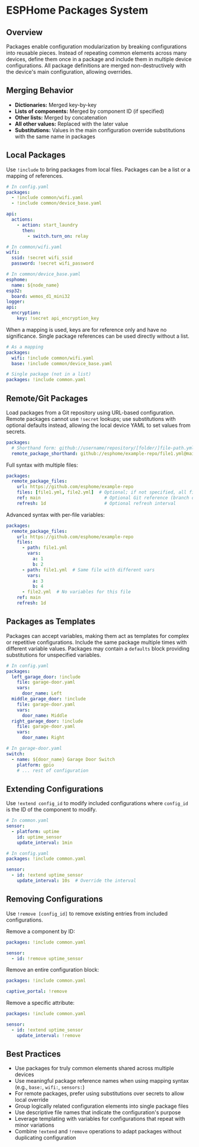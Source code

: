# ESPHome Packages System

## Overview

Packages enable configuration modularization by breaking configurations into reusable pieces. Instead of repeating common elements across many devices, define them once in a package and include them in multiple device configurations. All package definitions are merged non-destructively with the device's main configuration, allowing overrides.

## Merging Behavior

- **Dictionaries:** Merged key-by-key
- **Lists of components:** Merged by component ID (if specified)
- **Other lists:** Merged by concatenation
- **All other values:** Replaced with the later value
- **Substitutions:** Values in the main configuration override substitutions with the same name in packages

## Local Packages

Use `!include` to bring packages from local files. Packages can be a list or a mapping of references.

```yaml
# In config.yaml
packages:
  - !include common/wifi.yaml
  - !include common/device_base.yaml

api:
  actions:
    - action: start_laundry
      then:
        - switch.turn_on: relay
```

```yaml
# In common/wifi.yaml
wifi:
  ssid: !secret wifi_ssid
  password: !secret wifi_password
```

```yaml
# In common/device_base.yaml
esphome:
  name: ${node_name}
esp32:
  board: wemos_d1_mini32
logger:
api:
  encryption:
    key: !secret api_encryption_key
```

When a mapping is used, keys are for reference only and have no significance. Single package references can be used directly without a list.

```yaml
# As a mapping
packages:
  wifi: !include common/wifi.yaml
  base: !include common/device_base.yaml

# Single package (not in a list)
packages: !include common.yaml
```

## Remote/Git Packages

Load packages from a Git repository using URL-based configuration. Remote packages cannot use `!secret` lookups; use substitutions with optional defaults instead, allowing the local device YAML to set values from secrets.

```yaml
packages:
  # Shorthand form: github://username/repository/[folder/]file-path.yml[@branch-or-tag]
  remote_package_shorthand: github://esphome/example-repo/file1.yml@main
```

Full syntax with multiple files:

```yaml
packages:
  remote_package_files:
    url: https://github.com/esphome/example-repo
    files: [file1.yml, file2.yml]  # Optional; if not specified, all files included
    ref: main                        # Optional Git reference (branch or tag)
    refresh: 1d                      # Optional refresh interval
```

Advanced syntax with per-file variables:

```yaml
packages:
  remote_package_files:
    url: https://github.com/esphome/example-repo
    files:
      - path: file1.yml
        vars:
          a: 1
          b: 2
      - path: file1.yml  # Same file with different vars
        vars:
          a: 3
          b: 4
      - file2.yml  # No variables for this file
    ref: main
    refresh: 1d
```

## Packages as Templates

Packages can accept variables, making them act as templates for complex or repetitive configurations. Include the same package multiple times with different variable values. Packages may contain a `defaults` block providing substitutions for unspecified variables.

```yaml
# In config.yaml
packages:
  left_garage_door: !include
    file: garage-door.yaml
    vars:
      door_name: Left
  middle_garage_door: !include
    file: garage-door.yaml
    vars:
      door_name: Middle
  right_garage_door: !include
    file: garage-door.yaml
    vars:
      door_name: Right
```

```yaml
# In garage-door.yaml
switch:
  - name: ${door_name} Garage Door Switch
    platform: gpio
    # ... rest of configuration
```

## Extending Configurations

Use `!extend config_id` to modify included configurations where `config_id` is the ID of the component to modify.

```yaml
# In common.yaml
sensor:
  - platform: uptime
    id: uptime_sensor
    update_interval: 1min

# In config.yaml
packages: !include common.yaml

sensor:
  - id: !extend uptime_sensor
    update_interval: 10s  # Override the interval
```

## Removing Configurations

Use `!remove [config_id]` to remove existing entries from included configurations.

Remove a component by ID:

```yaml
packages: !include common.yaml

sensor:
  - id: !remove uptime_sensor
```

Remove an entire configuration block:

```yaml
packages: !include common.yaml

captive_portal: !remove
```

Remove a specific attribute:

```yaml
packages: !include common.yaml

sensor:
  - id: !extend uptime_sensor
    update_interval: !remove
```

## Best Practices

- Use packages for truly common elements shared across multiple devices
- Use meaningful package reference names when using mapping syntax (e.g., `base:`, `wifi:`, `sensors:`)
- For remote packages, prefer using substitutions over secrets to allow local override
- Group logically related configuration elements into single package files
- Use descriptive file names that indicate the configuration's purpose
- Leverage templating with variables for configurations that repeat with minor variations
- Combine `!extend` and `!remove` operations to adapt packages without duplicating configuration
